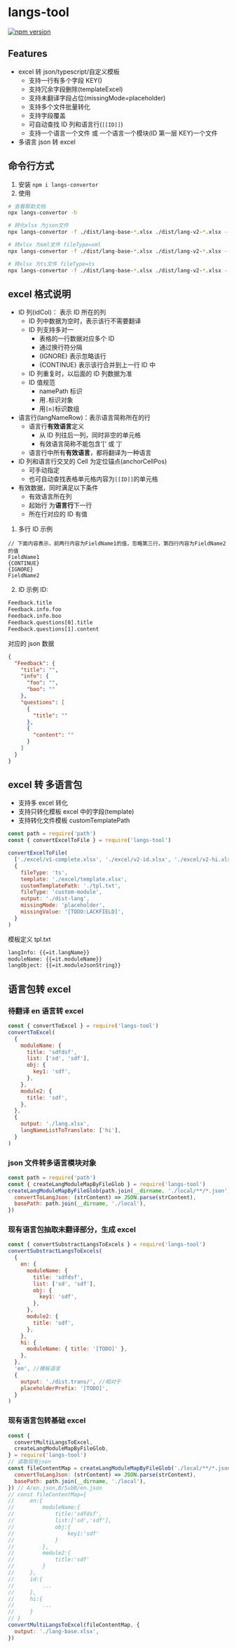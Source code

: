 # langs-tool

[![npm version](https://badge.fury.io/js/langs-convertor.svg)](https://badge.fury.io/js/langs-convertor)

## Features

- excel 转 json/typescript/自定义模板
  - 支持一行有多个字段 KEY()
  - 支持冗余字段删除(templateExcel)
  - 支持未翻译字段占位(missingMode=placeholder)
  - 支持多个文件批量转化
  - 支持字段覆盖
  - 可自动查找 ID 列和语言行(`[[ID]]`)
  - 支持一个语言一个文件 或 一个语言一个模块(ID 第一层 KEY)一个文件
- 多语言 json 转 excel

## 命令行方式

1. 安装 `npm i langs-convertor`
2. 使用

```bash
# 查看帮助文档
npx langs-convertor -h

# 转化xlsx 为json文件
npx langs-convertor -f ./dist/lang-base-*.xlsx ./dist/lang-v2-*.xlsx --output ./dist  --fileType xml

# 转xlsx 为xml文件 fileType=xml
npx langs-convertor -f ./dist/lang-base-*.xlsx ./dist/lang-v2-*.xlsx --output ./dist --fileType xml

# 转xlsx 为ts文件 fileType=ts
npx langs-convertor -f ./dist/lang-base-*.xlsx ./dist/lang-v2-*.xlsx --output ./dist --templateExcel ./dist/template.xlsx --fileType ts --missingMode placeholder
```

## excel 格式说明

- ID 列(idCol)： 表示 ID 所在的列
  - ID 列中数据为空时，表示该行不需要翻译
  - ID 列支持多对一
    - 表格的一行数据对应多个 ID
    - 通过换行符分隔
    - {IGNORE} 表示忽略该行
    - {CONTINUE} 表示该行合并到上一行 ID 中
  - ID 列重复时，以后面的 ID 列数据为准
  - ID 值规范
    - namePath 标识
    - 用`.`标识对象
    - 用`[n]`标识数组
- 语言行(langNameRow)：表示语言简称所在的行
  - 语言行**有效语言**定义
    - 从 ID 列往后一列，同时非空的单元格
    - 有效语言简称不能包含'[' 或 ']'
  - 语言行中所有**有效语言**，都将翻译为一种语言
- ID 列和语言行交叉的 Cell 为定位锚点(anchorCellPos)
  - 可手动指定
  - 也可自动查找表格单元格内容为`[[ID]]`的单元格
- 有效数据，同时满足以下条件
  - 有效语言所在列
  - 起始行 为**语言行**下一行
  - 所在行对应的 ID 有值

1. 多行 ID 示例

```
// 下面内容表示，前两行内容为FieldName1的值，忽略第三行，第四行内容为FieldName2的值
FieldName1
{CONTINUE}
{IGNORE}
FieldName2
```

2. ID 示例
   ID:

```txt
Feedback.title
Feedback.info.foo
Feedback.info.boo
Feedback.questions[0].title
Feedback.questions[1].content
```

对应的 json 数据

```json
{
  "Feedback": {
    "title": "",
    "info": {
      "foo": "",
      "boo": ""
    },
    "questions": [
      {
        "title": ""
      },
      {
        "content": ""
      }
    ]
  }
}
```

## excel 转 多语言包

- 支持多 excel 转化
- 支持只转化模板 excel 中的字段(template)
- 支持转化文件模板 customTemplatePath

```js
const path = require('path')
const { convertExcelToFile } = require('langs-tool')

convertExcelToFile(
  ['./excel/v1-complete.xlsx', './excel/v2-id.xlsx', './excel/v2-hi.xlsx'],
  {
    fileType: 'ts',
    template: './excel/template.xlsx',
    customTemplatePath: './tpl.txt',
    fileType: 'custom-module',
    output: './dist-lang',
    missingMode: 'placeholder',
    missingValue: '[TODO:LACKFIELD]',
  }
)
```

模板定义 tpl.txt

```txt
langInfo: {{=it.langName}}
moduleName: {{=it.moduleName}}
langObject: {{=it.moduleJsonString}}
```

## 语言包转 excel

### 待翻译 en 语言转 excel

```js
const { convertToExcel } = require('langs-tool')
convertToExcel(
  {
    moduleName: {
      title: 'sdfdsf',
      list: ['sd', 'sdf'],
      obj: {
        key1: 'sdf',
      },
    },
    module2: {
      title: 'sdf',
    },
  },
  {
    output: './lang.xlsx',
    langNameListToTranslate: ['hi'],
  }
)
```

### json 文件转多语言模块对象

```js
const path = require('path')
const { createLangModuleMapByFileGlob } = require('langs-tool')
createLangModuleMapByFileGlob(path.join(__dirname, './local/**/*.json'), {
  convertToLangJson: (strContent) => JSON.parse(strContent),
  basePath: path.join(__dirname, './local'),
})
```

### 现有语言包抽取未翻译部分，生成 excel

```js
const { convertSubstractLangsToExcels } = require('langs-tool')
convertSubstractLangsToExcels(
  {
    en: {
      moduleName: {
        title: 'sdfdsf',
        list: ['sd', 'sdf'],
        obj: {
          key1: 'sdf',
        },
      },
      module2: {
        title: 'sdf',
      },
    },
    hi: {
      moduleName: { title: '[TODO]' },
    },
  },
  'en', //模板语言
  {
    output: './dist.trans/', //相对于
    placeholderPrefix: '[TODO]',
  }
)
```

### 现有语言包转基础 excel

```js
const {
  convertMultiLangsToExcel,
  createLangModuleMapByFileGlob,
} = require('langs-tool')
// 读取现有json
const fileContentMap = createLangModuleMapByFileGlob('./local/**/*.json', {
  convertToLangJson: (strContent) => JSON.parse(strContent),
  basePath: path.join(__dirname, './local'),
}) // A/en.json,B/SubB/en.json
// const fileContentMap={
//     en:{
//         moduleName:{
//             title:'sdfdsf',
//             list:['sd','sdf'],
//             obj:{
//                 key1:'sdf'
//             }
//         },
//         module2:{
//             title:'sdf'
//         }
//     },
//     id:{
//         ...
//     },
//     hi:{
//         ...
//     }
// }
convertMultiLangsToExcel(fileContentMap, {
  output: './lang-base.xlsx',
})
```
